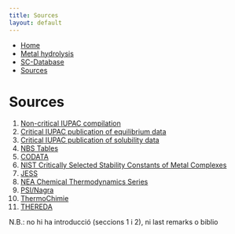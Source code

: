 ```yaml
---
title: Sources
layout: default
---
```

<ul>
  <li><a href="/">Home</a></li>
  <li><a href="/cost-nectar.html">Metal hydrolysis</a></li>
  <li><a href="/sc-database.html">SC-Database</a></li>
  <li><a class="active" href="/sources.md">Sources</a></li>
</ul>

# Sources

1. [Non-critical IUPAC compilation](/cost-nectar.html)
2. [Critical IUPAC publication of equilibrium data](/cost-nectar.html)
3. [Critical IUPAC publication of solubility data](/cost-nectar.html)
4. [NBS Tables](/cost-nectar.html)
5. [CODATA](/cost-nectar.html)
6. [NIST Critically Selected Stability Constants of Metal Complexes](/cost-nectar.html)
7. [JESS](/cost-nectar.html)
8. [NEA Chemical Thermodynamics Series](/cost-nectar.html)
9. [PSI/Nagra](/cost-nectar.html)
10. [ThermoChimie](/cost-nectar.html)
11. [THEREDA](/cost-nectar.html)

N.B.: no hi ha introducció (seccions 1 i 2), ni last remarks o biblio
